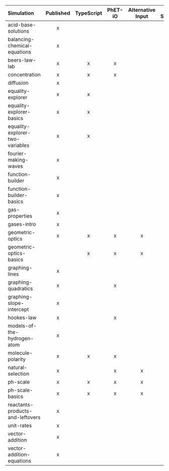 | Simulation                       | Published  | TypeScript | PhET-iO  | Alternative Input  | UI Sound  | Dynamic Locale  |
|:---------------------------------|:----------:|:----------:|:--------:|:------------------:|:---------:|:---------------:|
| acid-base-solutions              |     x      |            |          |                    |           |                 |
| balancing-chemical-equations     |     x      |            |          |                    |           |                 |
| beers-law-lab                    |     x      |     x      |    x     |                    |           |                 |
| concentration                    |     x      |     x      |    x     |                    |           |                 |
| diffusion                        |     x      |            |          |                    |           |                 |
| equality-explorer                |     x      |     x      |          |                    |           |                 |
| equality-explorer-basics         |     x      |     x      |          |                    |           |                 |
| equality-explorer-two-variables  |     x      |     x      |          |                    |           |                 |
| fourier-making-waves             |     x      |            |          |                    |           |                 |
| function-builder                 |     x      |            |          |                    |           |                 |
| function-builder-basics          |     x      |            |          |                    |           |                 |
| gas-properties                   |     x      |            |          |                    |           |                 |
| gases-intro                      |     x      |            |          |                    |           |                 |
| geometric-optics                 |     x      |     x      |    x     |         x          |     x     |        x        |
| geometric-optics-basics          |            |     x      |    x     |         x          |     x     |        x        |
| graphing-lines                   |     x      |            |          |                    |           |                 |
| graphing-quadratics              |     x      |            |    x     |                    |           |                 |
| graphing-slope-intercept         |     x      |            |          |                    |           |                 |
| hookes-law                       |     x      |            |    x     |                    |           |                 |
| models-of-the-hydrogen-atom      |     x      |            |          |                    |           |        x        |
| molecule-polarity                |     x      |     x      |    x     |                    |           |                 |
| natural-selection                |     x      |            |    x     |         x          |     x     |        x        |
| ph-scale                         |     x      |     x      |    x     |         x          |     x     |        x        |
| ph-scale-basics                  |     x      |     x      |    x     |         x          |     x     |        x        |
| reactants-products-and-leftovers |     x      |            |          |                    |           |                 |
| unit-rates                       |     x      |            |          |                    |           |                 |
| vector-addition                  |     x      |            |          |                    |           |                 |
| vector-addition-equations        |     x      |            |          |                    |           |                 |
